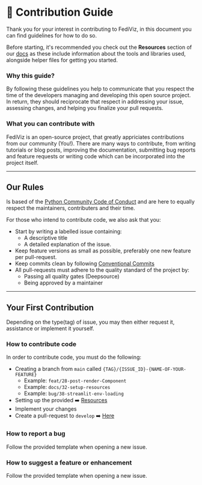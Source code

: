 # 🤝 Contribution Guide
Thank you for your interest in contributing to FediViz, in this document you can find guidelines for how to do so.

Before starting, it's recommended you check out the **Resources** section of our [docs](./README.md#resources) as these include information about the tools and libraries used, alongside helper files for getting you started.

### Why this guide?
By following these guidelines you help to communicate that you respect the time of the developers managing and developing this open source project. 
In return, they should reciprocate that respect in addressing your issue, assessing changes, and helping you finalize your pull requests.

### What you can contribute with
FediViz is an open-source project, that greatly appriciates contributions from our community (You!).
There are many ways to contribute, from writing tutorials or blog posts, improving the documentation, submitting bug reports and feature requests or writing code which can be incorporated into the project itself.

---

## Our Rules
Is based of the  [Python Community Code of Conduct](https://www.python.org/psf/codeofconduct/) and are here to equally respect the maintainers, contributers and their time.

For those who intend to contribute code, we also ask that you:
- Start by writing a labelled issue containing:
  - A descriptive title
  - A detailed explanation of the issue.
- Keep feature versions as small as possible, preferably one new feature per pull-request.
- Keep commits clean by following [Conventional Commits](https://www.conventionalcommits.org/en/v1.0.0/)
- All pull-requests must adhere to the quality standard of the project by:
    - Passing all quality gates (Deepsource)
    - Being approved by a maintainer

---

## Your First Contribution
Depending on the type(tag) of issue, you may then either request it, assistance or implement it yourself.

### How to contribute code
In order to contribute code, you must do the following:
- Creating a branch from `main` called `{TAG}/{ISSUE_ID}-{NAME-OF-YOUR-FEATURE}`
    - Example: `feat/28-post-render-Component`
    - Example: `docs/32-setup-resources`
    - Example: `bug/38-streamlit-env-loading`
- Setting up the provided ➡️ [Resources](./README.md#resources)
- Implement your changes
- Create a pull-request to `develop` ➡️ [Here](https://github.com/str00bs/fediviz/pulls)

### How to report a bug
Follow the provided template when opening a new issue.

### How to suggest a feature or enhancement
Follow the provided template when opening a new issue.
